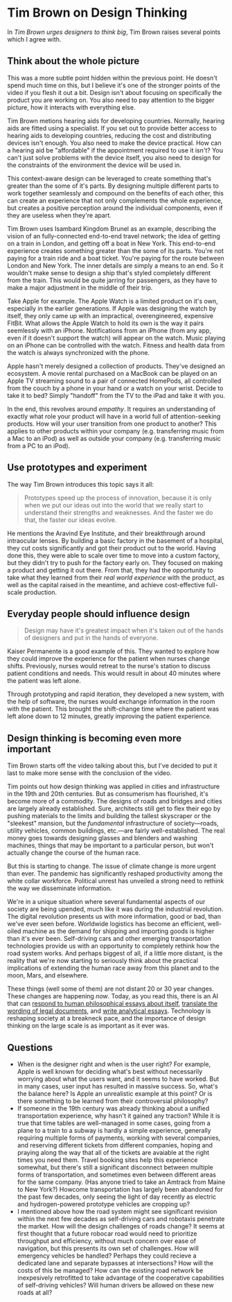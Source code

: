 # Tim Brown on Design Thinking

In _Tim Brown urges designers to think big_, Tim Brown raises several points which I agree with.

## Think about the whole picture

This was a more subtle point hidden within the previous point. He doesn't spend much time on this, but I believe it's one of the stronger points of the video if you flesh it out a bit. Design isn't about focusing on specifically the product you are working on. You also need to pay attention to the bigger picture, how it interacts with everything else.

Tim Brown metions hearing aids for developing countries. Normally, hearing aids are fitted using a specialist. If you set out to provide better access to hearing aids to developing countries, reducing the cost and distributing devices isn't enough. You also need to make the device practical. How can a hearing aid be "affordable" if the appointment required to use it isn't? You can't just solve problems with the device itself, you also need to design for the constraints of the environment the device will be used in.

This context-aware design can be leveraged to create something that's greater than the some of it's parts. By designing multiple different parts to work together seamlessly and compound on the benefits of each other, this can create an experience that not only complements the whole experience, but creates a positive perception around the individual components, even if they are useless when they're apart.

Tim Brown uses Isambard Kingdom Brunel as an example, describing the vision of an fully-connected end-to-end travel network; the idea of getting on a train in London, and getting off a boat in New York. This end-to-end experience creates something greater than the some of its parts. You're not paying for a train ride and a boat ticket. You're paying for the route between London and New York. The inner details are simply a means to an end. So it wouldn't make sense to design a ship that's styled completely different from the train. This would be quite jarring for passengers, as they have to make a major adjustment in the middle of their trip.

Take Apple for example. The Apple Watch is a limited product on it's own, especially in the earlier generations. If Apple was designing the watch by itself, they only came up with an impractical, overengineered, expensive FitBit. What allows the Apple Watch to hold its own is the way it pairs seemlessly with an iPhone. Notifications from an iPhone (from any app, even if it doesn't support the watch) will appear on the watch. Music playing on an iPhone can be controlled with the watch. Fitness and health data from the watch is always synchronized with the phone.

Apple hasn't merely designed a collection of products. They've designed an ecosystem. A movie rental purchased on a MacBook can be played on an Apple TV streaming sound to a pair of connected HomePods, all controlled from the couch by a phone in your hand or a watch on your wrist. Decide to take it to bed? Simply "handoff" from the TV to the iPad and take it with you.

In the end, this revolves around _empathy_. It requires an understanding of exactly what role your product will have in a world full of attention-seeking products. How will your user transition from one product to another? This applies to other products within your company (e.g. transferring music from a Mac to an iPod) as well as outside your company (e.g. transferring music from a PC to an iPod).

## Use prototypes and experiment

The way Tim Brown introduces this topic says it all:

> Prototypes speed up the process of innovation, because it is only when we put our ideas out into the world that we really start to understand their strengths and weaknesses. And the faster we do that, the faster our ideas evolve.

He mentions the Aravind Eye Institute, and their breakthrough around intraocular lenses. By building a basic factory in the basement of a hospital, they cut costs significantly and got their product out to the world. Having done this, they were able to scale over time to move into a custom factory, but they didn't try to push for the factory early on. They focused on making a product and getting it out there. From that, they had the opportunity to take what they learned from their _real world experience_ with the product, as well as the capital raised in the meantime, and achieve cost-effective full-scale production.

## Everyday people should influence design

> Design may have it's greatest impact when it's taken out of the hands of designers and put in the hands of everyone.

Kaiser Permanente is a good example of this. They wanted to explore how they could improve the experience for the patient when nurses change shifts. Previously, nurses would retreat to the nurse's station to discuss patient conditions and needs. This would result in about 40 minutes where the patient was left alone.

Through prototyping and rapid iteration, they developed a new system, with the help of software, the nurses would exchange information in the room with the patient. This brought the shift-change time where the patient was left alone down to 12 minutes, greatly improving the patient experience.

## Design thinking is becoming even more important

Tim Brown starts off the video talking about this, but I've decided to put it last to make more sense with the conclusion of the video.

Tim points out how design thinking was applied in cities and infrastructure in the 19th and 20th centuries. But as consumerism has flourished, it's become more of a commodity. The designs of roads and bridges and cities are largely already established. Sure, architects still get to flex their ego by pushing materials to the limits and building the tallest skyscraper or the "sleekest" mansion, but the _fundamental_ infrastructure of society—roads, utility vehicles, common buildings, etc.—are fairly well-established. The real money goes towards designing glasses and blenders and washing machines, things that may be important to a particular person, but won't actually change the course of the human race.

But this is starting to change. The issue of climate change is more urgent than ever. The pandemic has significantly reshaped productivity among the white collar workforce. Political unrest has unveiled a strong need to rethink the way we disseminate information.

We're in a unique situation where several fundamental aspects of our society are being upended, much like it was during the industrial revolution. The digital revolution presents us with more information, good or bad, than we've ever seen before. Worldwide logistics has become an efficient, well-oiled machine as the demand for shipping and importing goods is higher than it's ever been. Self-driving cars and other emerging transportation technologies provide us with an opportunity to completely rethink how the road system works. And perhaps biggest of all, if a little more distant, is the reality that we're now starting to seriously think about the practical implications of extending the human race away from this planet and to the moon, Mars, and elsewhere.

These things (well some of them) are not distant 20 or 30 year changes. These changes are happening _now_. Today, as you read this, there is an AI that can [respond to human philosophical essays about itself](https://twitter.com/raphamilliere/status/1289129723310886912), [translate the wording of legal documents](https://twitter.com/michaeltefula/status/1285505897108832257), and [write analytical essays](https://twitter.com/Anthonyemberley/status/1287560874249474048). Technology is reshaping society at a breakneck pace, and the importance of design thinking on the large scale is as important as it ever was.

## Questions

 - When is the designer right and when is the user right? For example, Apple is well known for deciding what's best without necessarily worrying about what the users want, and it seems to have worked. But in many cases, user input has resulted in massive success. So, what's the balance here? Is Apple an unrealistic example at this point? Or is there something to be learned from their controversial philosophy?
 - If someone in the 19th century was already thinking about a unified transportation experience, why hasn't it gained any traction? While it is true that time tables are well-managed in some cases, going from a plane to a train to a subway is hardly a simple experience, generally requiring multiple forms of payments, working with several companies, and reserving different tickets from different companies, hoping and praying along the way that all of the tickets are avaiable at the right times you need them. Travel booking sites help this experience somewhat, but there's still a significant disconnect between multiple forms of transportation, and sometimes even between different areas for the same company. (Has anyone tried to take an Amtrack from Maine to New York?) Howcome transportation has largely been abandoned for the past few decades, only seeing the light of day recently as electric and hydrogen-powered prototype vehicles are cropping up?
 - I mentioned above how the road system might see significant revision within the next few decades as self-driving cars and robotaxis penetrate the market. How will the design challenges of roads change? It seems at first thought that a future robocar road would need to prioritize throughput and efficiency, without much concern over ease of navigation, but this presents its own set of challenges. How will emergency vehicles be handled? Perhaps they could recieve a dedicated lane and separate bypasses at intersections? How will the costs of this be managed? How can the existing road network be inexpesively retrofitted to take advantage of the cooperative capabilities of self-driving vehicles? Will human drivers be allowed on these new roads at all?
